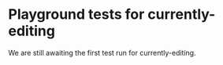 # Playground tests for currently-editing
We are still awaiting the first test run for currently-editing.
